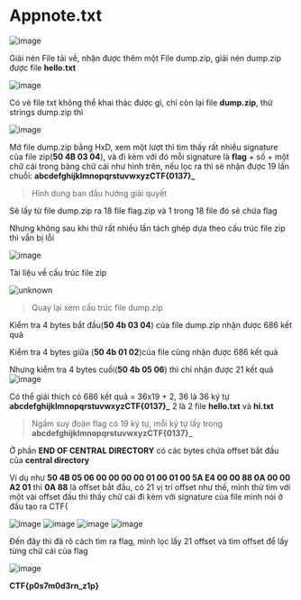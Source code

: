 # Appnote.txt
![image](https://user-images.githubusercontent.com/80806913/177124451-6342904c-9408-4195-8806-00bd4ccc1281.png)

Giải nén File tải về, nhận được thêm một File dump.zip, giải nén dump.zip được file **hello.txt**

![image](https://user-images.githubusercontent.com/80806913/177124987-5f86f3d4-dc7e-4b28-9e89-4647cd4b260f.png)

Có vẻ file txt không thể khai thác được gì, chỉ còn lại file **dump.zip**, thử strings dump.zip thì

![image](https://user-images.githubusercontent.com/80806913/177125537-6c130cfd-4866-4519-b184-5e4295346f60.png)

Mở file dump.zip bằng HxD, xem một lượt thì tìm thấy rất nhiều signature của file zip(**50 4B 03 04**), và đi kèm với đó mỗi signature là **flag** + số + một chữ cái trong bảng chữ cái như hình trên, nếu lọc ra thì sẽ nhận được 19 lần chuỗi: **abcdefghijklmnopqrstuvwxyzCTF{0137}_**

> Hình dung ban đầu hướng giải quyết

Sẽ lấy từ file dump.zip ra 18 file flag.zip và 1 trong 18 file đó sẽ chứa flag

Nhưng không sau khi thử rất nhiều lần tách ghép dựa theo cấu trúc file zip thì vẫn bị lỗi

![image](https://user-images.githubusercontent.com/80806913/177127335-62850ad5-fad0-4b4b-8ef2-7d59d7ac0cfc.png)

Tài liệu về cấu trúc file zip

![unknown](https://user-images.githubusercontent.com/80806913/177125981-5d0f51d2-56fb-4bb7-ae52-3dc774a24d20.png)

>Quay lại xem cấu trúc file dump.zip

Kiểm tra 4 bytes bắt đầu(**50 4b 03 04**) của file dump.zip nhận được 686 kết quả

Kiểm tra 4 bytes giữa (**50 4b 01 02**)của file cũng nhận được 686 kết quả

Nhưng kiểm tra 4 bytes cuối(**50 4b 05 06**) thì chỉ nhận được 21 kết quả
![image](https://user-images.githubusercontent.com/80806913/177128356-25c87d11-7bec-466f-95a4-c7e81c1b0137.png)

Có thể giải thích có 686 kết quả = 36x19 + 2, 36 là 36 ký tự  **abcdefghijklmnopqrstuvwxyzCTF{0137}_** 2 là 2 file **hello.txt** và **hi.txt**

>Ngầm suy đoán flag có 19 ký tự, mỗi ký tự lấy trong **abcdefghijklmnopqrstuvwxyzCTF{0137}_**

Ở phần **END OF CENTRAL DIRECTORY** có các bytes chứa offset bắt đầu của **central directory**

Ví dụ như **50 4B 05 06 00 00 00 00 01 00 01 00 5A E4 00 00 88 0A 00 00 A2 01** thì **0A 88** là offset bắt đầu, có 21 vị trí offset như thế, mình thử tìm với một
vài offset đầu thì thấy chữ cái đi kèm với signature của file mình nói ở đầu tạo ra CTF{

![image](https://user-images.githubusercontent.com/80806913/177129513-04aecc81-6ff5-499f-ab42-e9435a5a1c95.png)
![image](https://user-images.githubusercontent.com/80806913/177129597-c51726f0-f5ad-433b-aed2-b505f6582ca7.png)
![image](https://user-images.githubusercontent.com/80806913/177129659-804fcf41-f6f1-4af4-a081-90fff880b33e.png)
![image](https://user-images.githubusercontent.com/80806913/177129708-268798f6-3fd7-4a1f-b2dd-19a482a60014.png)

Đến đây thì đã rõ cách tìm ra flag, mình lọc lấy 21 offset và tìm offset để lấy từng chữ cái của flag 

![image](https://user-images.githubusercontent.com/80806913/177130079-36888d17-6ea4-46c2-997a-e9b22c042c05.png)

**CTF{p0s7m0d3rn_z1p}**






